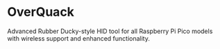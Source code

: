 # OverQuack
Advanced Rubber Ducky-style HID tool for all Raspberry Pi Pico models with wireless support and enhanced functionality.
